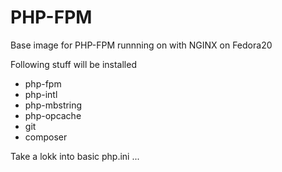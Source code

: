# PHP-FPM

Base image for PHP-FPM runnning on with NGINX on Fedora20

Following stuff will be installed

* php-fpm
* php-intl
* php-mbstring
* php-opcache
* git
* composer

Take a lokk into basic php.ini ...